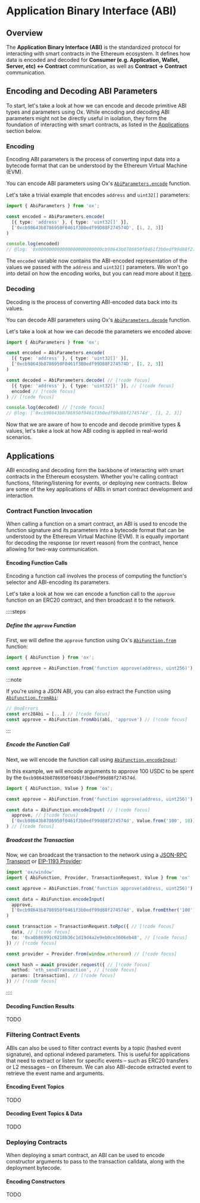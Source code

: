 # Application Binary Interface (ABI)

## Overview

The **Application Binary Interface (ABI)** is the standardized protocol for interacting with smart contracts in the Ethereum ecosystem. It defines how data is encoded and decoded for **Consumer (e.g. Application, Wallet, Server, etc) ↔ Contract** communication, as well as **Contract → Contract** communication.

## Encoding and Decoding ABI Parameters

To start, let's take a look at how we can encode and decode primitive ABI types and parameters using Ox. While encoding and decoding ABI parameters might not be directly useful in isolation, they form the foundation of interacting with smart contracts, as listed in the [Applications](#applications) section below.

### Encoding

Encoding ABI parameters is the process of converting input data into a bytecode format that can be understood by the Ethereum Virtual Machine (EVM). 

You can encode ABI parameters using Ox's [`AbiParameters.encode`](/api/AbiParameters/encode) function. 

Let's take a trivial example that encodes `address` and `uint32[]` parameters:

```ts twoslash
import { AbiParameters } from 'ox';

const encoded = AbiParameters.encode(
  [{ type: 'address' }, { type: 'uint32[]' }], 
  ['0xcb98643b8786950F0461f3B0edf99D88F274574D', [1, 2, 3]]
)

console.log(encoded)
// @log: '0x000000000000000000000000cb98643b8786950f0461f3b0edf99d88f274574d00000000000000000000000000000000000000000000000000000000000000400000000000000000000000000000000000000000000000000000000000000003000000000000000000000000000000000000000000000000000000000000000100000000000000000000000000000000000000000000000000000000000000020000000000000000000000000000000000000000000000000000000000000003'
```

The `encoded` variable now contains the ABI-encoded representation of the values we passed with the `address` and `uint32[]` parameters. We won't go into detail on how the encoding works, but you can read more about it [here](https://docs.soliditylang.org/en/latest/abi-spec.html#argument-encoding).

### Decoding

Decoding is the process of converting ABI-encoded data back into its values.

You can decode ABI parameters using Ox's [`AbiParameters.decode`](/api/AbiParameters/decode) function.

Let's take a look at how we can decode the parameters we encoded above:

```ts twoslash
import { AbiParameters } from 'ox';

const encoded = AbiParameters.encode(
  [{ type: 'address' }, { type: 'uint32[]' }], 
  ['0xcb98643b8786950F0461f3B0edf99D88F274574D', [1, 2, 3]]
)

const decoded = AbiParameters.decode( // [!code focus]
  [{ type: 'address' }, { type: 'uint32[]' }], // [!code focus]
  encoded // [!code focus]
) // [!code focus]

console.log(decoded) // [!code focus]
// @log: ['0xcb98643b8786950f0461f3b0edf99d88f274574d', [1, 2, 3]]
```

Now that we are aware of how to encode and decode primitive types & values, let's take a look at how ABI coding is applied in real-world scenarios.

## Applications

ABI encoding and decoding form the backbone of interacting with smart contracts in the Ethereum ecosystem. Whether you’re calling contract functions, filtering/listening for events, or deploying new contracts. Below are some of the key applications of ABIs in smart contract development and interaction.

### Contract Function Invocation

When calling a function on a smart contract, an ABI is used to encode the function signature and its parameters into a bytecode format that can be understood by the Ethereum Virtual Machine (EVM). It is equally important for decoding the response (or revert reason) from the contract, hence allowing for two-way communication.

#### Encoding Function Calls

Encoding a function call involves the process of computing the function's selector and ABI-encoding its parameters.

Let's take a look at how we can encode a function call to the `approve` function on an ERC20 contract, and then
broadcast it to the network.

::::steps

##### Define the `approve` Function

First, we will define the `approve` function using Ox's [`AbiFunction.from`](/api/AbiFunction/from) function:

```ts twoslash
import { AbiFunction } from 'ox'; 

const approve = AbiFunction.from('function approve(address, uint256)')
```

:::note

If you're using a JSON ABI, you can also extract the Function using [`AbiFunction.fromAbi`](/api/AbiFunction/fromAbi):

```ts twoslash
// @noErrors
const erc20Abi = [...] // [!code focus]
const approve = AbiFunction.fromAbi(abi, 'approve') // [!code focus]
```

:::

##### Encode the Function Call

Next, we will encode the function call using [`AbiFunction.encodeInput`](/api/AbiFunction/encodeInput):

In this example, we will encode arguments to approve 100 USDC to be spent by the `0xcb98643b8786950f0461f3b0edf99d88f274574d`.

```ts twoslash
import { AbiFunction, Value } from 'ox'; 

const approve = AbiFunction.from('function approve(address, uint256)')

const data = AbiFunction.encodeInput( // [!code focus]
  approve, // [!code focus]
  ['0xcb98643b8786950f0461f3b0edf99d88f274574d', Value.from('100', 18)] // [!code focus]
) // [!code focus]
```

##### Broadcast the Transaction

Now, we can broadcast the transaction to the network using a [JSON-RPC Transport](/api/RpcTransport) or [EIP-1193 Provider](/api/Provider):

```ts twoslash
import 'ox/window'
import { AbiFunction, Provider, TransactionRequest, Value } from 'ox'

const approve = AbiFunction.from('function approve(address, uint256)')

const data = AbiFunction.encodeInput(
  approve,
  ['0xcb98643b8786950f0461f3b0edf99d88f274574d', Value.fromEther('100')]
)

const transaction = TransactionRequest.toRpc({ // [!code focus]
  data, // [!code focus]
  to: '0xa0b86991c6218b36c1d19d4a2e9eb0ce3606eb48', // [!code focus]
}) // [!code focus]

const provider = Provider.from(window.ethereum) // [!code focus]

const hash = await provider.request({ // [!code focus]
  method: 'eth_sendTransaction', // [!code focus]
  params: [transaction], // [!code focus]
}) // [!code focus]
```

::::

#### Decoding Function Results

TODO

### Filtering Contract Events

ABIs can also be used to filter contract events by a topic (hashed event signature), and optional indexed parameters. This is useful for applications that need to extract or listen for specific events – such as ERC20 transfers or L2 messages – on Ethereum. We can also ABI-decode extracted event to retrieve the event name and arguments.

#### Encoding Event Topics

TODO

#### Decoding Event Topics & Data

TODO

### Deploying Contracts

When deploying a smart contract, an ABI can be used to encode constructor arguments to pass to the transaction calldata, along with the deployment bytecode.

#### Encoding Constructors

TODO
